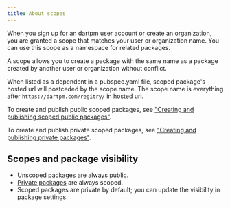 ```yaml
---
title: About scopes
---
```


When you sign up for an dartpm user account or create an organization, you are granted a scope that matches your user or organization name. You can use this scope as a namespace for related packages.

A scope allows you to create a package with the same name as a package created by another user or organization without conflict.

When listed as a dependent in a pubspec.yaml file, scoped package's hosted url will postceded by the scope name.
The scope name is everything after `https://dartpm.com/regitry/` in hosted url.

To create and publish public scoped packages, see ["Creating and publishing scoped public packages"](../publish-packages/publish-scoped-public-packages).

To create and publish private scoped packages, see ["Creating and publishing private packages"](../publish-packages/publish-private-packages).

## Scopes and package visibility

- Unscoped packages are always public.
- [Private packages](./about-private-packages.md) are always scoped.
- Scoped packages are private by default; you can update the visibility in package settings.